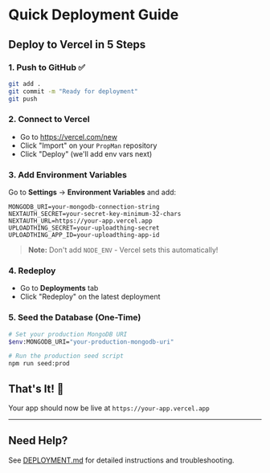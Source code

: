 # Quick Deployment Guide

## Deploy to Vercel in 5 Steps

### 1. Push to GitHub ✅
```bash
git add .
git commit -m "Ready for deployment"
git push
```

### 2. Connect to Vercel
- Go to https://vercel.com/new
- Click "Import" on your `PropMan` repository
- Click "Deploy" (we'll add env vars next)

### 3. Add Environment Variables
Go to **Settings** → **Environment Variables** and add:

```env
MONGODB_URI=your-mongodb-connection-string
NEXTAUTH_SECRET=your-secret-key-minimum-32-chars
NEXTAUTH_URL=https://your-app.vercel.app
UPLOADTHING_SECRET=your-uploadthing-secret
UPLOADTHING_APP_ID=your-uploadthing-app-id
```

> **Note:** Don't add `NODE_ENV` - Vercel sets this automatically!

### 4. Redeploy
- Go to **Deployments** tab
- Click "Redeploy" on the latest deployment

### 5. Seed the Database (One-Time)
```bash
# Set your production MongoDB URI
$env:MONGODB_URI="your-production-mongodb-uri"

# Run the production seed script
npm run seed:prod
```

## That's It! 🎉

Your app should now be live at `https://your-app.vercel.app`

---

## Need Help?

See [DEPLOYMENT.md](./DEPLOYMENT.md) for detailed instructions and troubleshooting.
